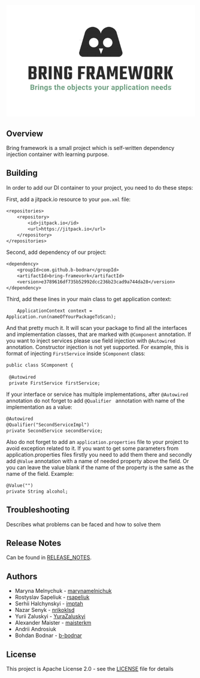 ![img.png](img.png)
## Overview
Bring framework is a small project which is self-written dependency injection 
container with learning purpose.
## Building
In order to add our DI container to your project, you need to do these steps:

First, add a jitpack.io resource to your `pom.xml` file:

    <repositories>
        <repository>
            <id>jitpack.io</id>
            <url>https://jitpack.io</url>
        </repository>
    </repositories>
Second, add dependency of our project:

    <dependency>
        <groupId>com.github.b-bodnar</groupId>
        <artifactId>bring-framevork</artifactId>
        <version>e3789616df735b52992dcc236b23cad9a744da28</version>
    </dependency>

Third, add these lines in your main class to get application context:

        ApplicationContext context = Application.run(nameOfYourPackageToScan);

And that pretty much it. It will scan your package to find all the interfaces and implementation classes, that are marked 
with `@Component` annotation.
If you want to inject services please use field injection with `@Autowired` annotation. Constructor injection is not yet 
supported.
For example, this is format of injecting `FirstService` inside `SComponent` class:

    public class SComponent {

     @Autowired
     private FirstService firstService;

If your interface or service has multiple implementations, after `@Autowired` annotation do not forget to add `@Qualifier `
annotation with name of the implementation as a value:

    @Autowired
    @Qualifier("SecondServiceImpl")
    private SecondService secondService;

Also do not forget to add an `application.properties` file to your project to avoid exception related to it.
If you want to get some parameters from application.properties files firstly you need to add them there and secondly
add `@Value` annotation with a name of needed property above the field. Or you can leave the value blank if the name 
of the property is the same as the name of the field.
Example:

    @Value("")
    private String alcohol;

## Troubleshooting
Describes what problems can be faced and how to solve them

## Release Notes
Can be found in [RELEASE_NOTES](RELEASE_NOTES.md).

## Authors
* Maryna Melnychuk - [marynamelnichuk](https://github.com/marynamelnichuk)
* Rostyslav Sapeliuk - [rsapeliuk](https://github.com/rsapeliuk)
* Serhii Halchynskyi - [imptah](https://github.com/imptah)
* Nazar Senyk - [nrikoklsd](https://github.com/nrikoklsd)
* Yurii Zaluskyi - [YuraZaluskyi](https://github.com/YuraZaluskyi)
* Alexander Maister - [maisterkm](https://github.com/maisterkm)
* Andrii Androsiuk
* Bohdan Bodnar - [b-bodnar](https://github.com/b-bodnar)

## License
This project is Apache License 2.0 - see the [LICENSE](LICENSE) file for details
